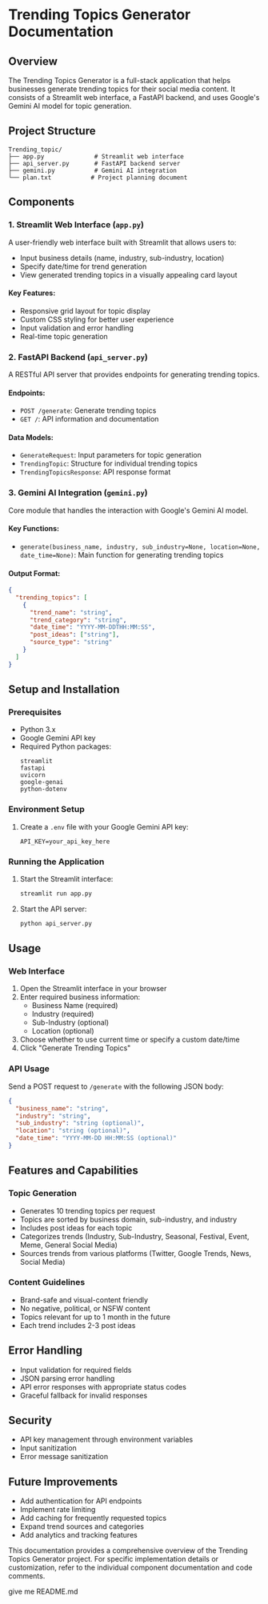 # Trending Topics Generator Documentation

## Overview
The Trending Topics Generator is a full-stack application that helps businesses generate trending topics for their social media content. It consists of a Streamlit web interface, a FastAPI backend, and uses Google's Gemini AI model for topic generation.

## Project Structure
```
Trending_topic/
├── app.py              # Streamlit web interface
├── api_server.py       # FastAPI backend server
├── gemini.py           # Gemini AI integration
└── plan.txt           # Project planning document
```

## Components

### 1. Streamlit Web Interface (`app.py`)
A user-friendly web interface built with Streamlit that allows users to:
- Input business details (name, industry, sub-industry, location)
- Specify date/time for trend generation
- View generated trending topics in a visually appealing card layout

#### Key Features:
- Responsive grid layout for topic display
- Custom CSS styling for better user experience
- Input validation and error handling
- Real-time topic generation

### 2. FastAPI Backend (`api_server.py`)
A RESTful API server that provides endpoints for generating trending topics.

#### Endpoints:
- `POST /generate`: Generate trending topics
- `GET /`: API information and documentation

#### Data Models:
- `GenerateRequest`: Input parameters for topic generation
- `TrendingTopic`: Structure for individual trending topics
- `TrendingTopicsResponse`: API response format

### 3. Gemini AI Integration (`gemini.py`)
Core module that handles the interaction with Google's Gemini AI model.

#### Key Functions:
- `generate(business_name, industry, sub_industry=None, location=None, date_time=None)`: Main function for generating trending topics

#### Output Format:
```json
{
  "trending_topics": [
    {
      "trend_name": "string",
      "trend_category": "string",
      "date_time": "YYYY-MM-DDTHH:MM:SS",
      "post_ideas": ["string"],
      "source_type": "string"
    }
  ]
}
```

## Setup and Installation

### Prerequisites
- Python 3.x
- Google Gemini API key
- Required Python packages:
  ```
  streamlit
  fastapi
  uvicorn
  google-genai
  python-dotenv
  ```

### Environment Setup
1. Create a `.env` file with your Google Gemini API key:
   ```
   API_KEY=your_api_key_here
   ```

### Running the Application

1. Start the Streamlit interface:
   ```bash
   streamlit run app.py
   ```

2. Start the API server:
   ```bash
   python api_server.py
   ```

## Usage

### Web Interface
1. Open the Streamlit interface in your browser
2. Enter required business information:
   - Business Name (required)
   - Industry (required)
   - Sub-Industry (optional)
   - Location (optional)
3. Choose whether to use current time or specify a custom date/time
4. Click "Generate Trending Topics"

### API Usage
Send a POST request to `/generate` with the following JSON body:
```json
{
  "business_name": "string",
  "industry": "string",
  "sub_industry": "string (optional)",
  "location": "string (optional)",
  "date_time": "YYYY-MM-DD HH:MM:SS (optional)"
}
```

## Features and Capabilities

### Topic Generation
- Generates 10 trending topics per request
- Topics are sorted by business domain, sub-industry, and industry
- Includes post ideas for each topic
- Categorizes trends (Industry, Sub-Industry, Seasonal, Festival, Event, Meme, General Social Media)
- Sources trends from various platforms (Twitter, Google Trends, News, Social Media)

### Content Guidelines
- Brand-safe and visual-content friendly
- No negative, political, or NSFW content
- Topics relevant for up to 1 month in the future
- Each trend includes 2-3 post ideas

## Error Handling
- Input validation for required fields
- JSON parsing error handling
- API error responses with appropriate status codes
- Graceful fallback for invalid responses

## Security
- API key management through environment variables
- Input sanitization
- Error message sanitization

## Future Improvements
- Add authentication for API endpoints
- Implement rate limiting
- Add caching for frequently requested topics
- Expand trend sources and categories
- Add analytics and tracking features

This documentation provides a comprehensive overview of the Trending Topics Generator project. For specific implementation details or customization, refer to the individual component documentation and code comments.


give me README.md

